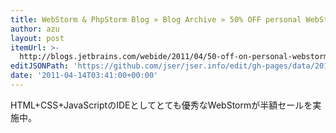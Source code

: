 ```yaml
---
title: WebStorm & PhpStorm Blog » Blog Archive » 50% OFF personal WebStorm licenses
author: azu
layout: post
itemUrl: >-
  http://blogs.jetbrains.com/webide/2011/04/50-off-on-personal-webstorm-licenses/
editJSONPath: 'https://github.com/jser/jser.info/edit/gh-pages/data/2011/04/index.json'
date: '2011-04-14T03:41:00+00:00'
---
```

HTML+CSS+JavaScriptのIDEとしてとても優秀なWebStormが半額セールを実施中。
